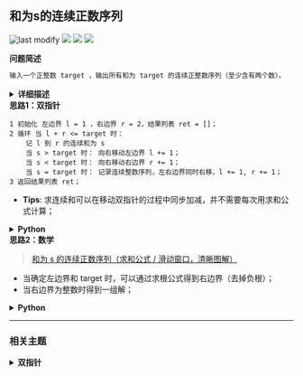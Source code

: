 ## 和为s的连续正数序列
<!--START_SECTION:badge-->

![last modify](https://img.shields.io/static/v1?label=last%20modify&message=2025-07-08%2016%3A53%3A13&label_color=gray&color=thistle&style=flat-square)
[![](https://img.shields.io/static/v1?label=&message=%E7%AE%80%E5%8D%95&label_color=gray&color=yellow&style=flat-square)](../../../README.md#简单)
[![](https://img.shields.io/static/v1?label=&message=%E5%89%91%E6%8C%87Offer&label_color=gray&color=green&style=flat-square)](../../../README.md#剑指offer)
[![](https://img.shields.io/static/v1?label=&message=%E5%8F%8C%E6%8C%87%E9%92%88&label_color=gray&color=blue&style=flat-square)](../../../README.md#双指针)

<!--END_SECTION:badge-->
<!--info
tags: [双指针]
source: 剑指Offer
level: 简单
number: '5702'
name: 和为s的连续正数序列
companies: []
-->

<summary><b>问题简述</b></summary>

```txt
输入一个正整数 target ，输出所有和为 target 的连续正整数序列（至少含有两个数）。
```

<details><summary><b>详细描述</b></summary>

```txt
输入一个正整数 target ，输出所有和为 target 的连续正整数序列（至少含有两个数）。

序列内的数字由小到大排列，不同序列按照首个数字从小到大排列。

示例 1：
    输入：target = 9
    输出：[[2,3,4],[4,5]]
示例 2：
    输入：target = 15
    输出：[[1,2,3,4,5],[4,5,6],[7,8]]

限制：
    1 <= target <= 10^5

来源：力扣（LeetCode）
链接：https://leetcode-cn.com/problems/he-wei-sde-lian-xu-zheng-shu-xu-lie-lcof
著作权归领扣网络所有。商业转载请联系官方授权，非商业转载请注明出处。
```

</details>

<!-- <div align="center"><img src="../../../_assets/xxx.png" height="300" /></div> -->

<summary><b>思路1：双指针</b></summary>

```
1 初始化 左边界 l = 1 ，右边界 r = 2，结果列表 ret = []；
2 循环 当 l + r <= target 时：
    记 l 到 r 的连续和为 s
    当 s > target 时： 向右移动左边界 l += 1；
    当 s < target 时： 向右移动右边界 r += 1；
    当 s = target 时： 记录连续整数序列，左右边界同时右移，l += 1, r += 1；
3 返回结果列表 ret；

```

- **Tips**: 求连续和可以在移动双指针的过程中同步加减，并不需要每次用求和公式计算；

<details><summary><b>Python</b></summary>

```python
class Solution:
    def findContinuousSequence(self, target: int) -> List[List[int]]:

        l, r = 1, 2
        s = l + r

        ret = []
        while l + r <= target:
            if s > target:
                s -= l  # 先减
                l += 1
            elif s < target:
                r += 1
                s += r  # 后加
            else:
                ret.append(list(range(l, r + 1)))
                s -= l  # 先减
                l += 1
                r += 1
                s += r  # 后加

        return ret

```

</details>


<summary><b>思路2：数学</b></summary>

> [和为 s 的连续正数序列（求和公式 / 滑动窗口，清晰图解）](https://leetcode-cn.com/problems/he-wei-sde-lian-xu-zheng-shu-xu-lie-lcof/solution/jian-zhi-offer-57-ii-he-wei-s-de-lian-xu-t85z/)

- 当确定左边界和 target 时，可以通过求根公式得到右边界（去掉负根）；
- 当右边界为整数时得到一组解；

<details><summary><b>Python</b></summary>

```python
class Solution:
    def findContinuousSequence(self, target: int):
        i, j, res = 1, 2, []
        while i < j:
            # 当确定左边界和 target 时，可以通过求根公式得到右边界（去掉负根）
            j = (-1 + (1 + 4 * (2 * target + i * i - i)) ** 0.5) / 2
            # 当 j 为整数时得到一组解
            if i < j and j == int(j):
                res.append(list(range(i, int(j) + 1)))
            i += 1
        return res
```

</details>

<!--START_SECTION:relate-->

---

### 相关主题

<details><summary><b>双指针</b></summary>

> [[中等, LeetCode] 三数之和 🔥](../../2021/10/LeetCode_0015_中等_三数之和.md)  
> [[中等, LeetCode] 下一个排列 🔥](../10/LeetCode_0031_中等_下一个排列.md)  
> [[中等, LeetCode] 删除链表的倒数第N个结点 🔥](LeetCode_0019_中等_删除链表的倒数第N个结点.md)  
> [[中等, LeetCode] 最接近的三数之和](../../2021/10/LeetCode_0016_中等_最接近的三数之和.md)  
> [[中等, LeetCode] 最长回文子串 🔥](../../2021/10/LeetCode_0005_中等_最长回文子串.md)  
> [[中等, LeetCode] 有效三角形的个数](../../2021/10/LeetCode_0611_中等_有效三角形的个数.md)  
> [[中等, LeetCode] 盛最多水的容器 🔥](../../2021/10/LeetCode_0011_中等_盛最多水的容器.md)  
> [[中等, 剑指Offer] 最长不含重复字符的子字符串](../../2021/12/剑指Offer_4800_中等_最长不含重复字符的子字符串.md)  
> [[中等, 牛客] 三数之和 🔥](../03/牛客_0054_中等_三数之和.md)  
> [[中等, 牛客] 删除链表的倒数第n个节点](../03/牛客_0053_中等_删除链表的倒数第n个节点.md)  
> [[中等, 牛客] 合并两个有序的数组](牛客_0022_中等_合并两个有序的数组.md)  
  > 
> [[困难, LeetCode] 接雨水 🔥](../../2021/10/LeetCode_0042_困难_接雨水.md)  
> [[困难, 牛客] 接雨水问题 🔥](../05/牛客_0128_困难_接雨水问题.md)  
  > 
> [[简单, LeetCode] 两数之和II-输入有序数组](../07/LeetCode_0167_简单_两数之和II-输入有序数组.md)  
> [[简单, LeetCode] 链表的中间结点](../06/LeetCode_0876_简单_链表的中间结点.md)  
> [[简单, 剑指Offer] 两个链表的第一个公共节点](剑指Offer_5200_简单_两个链表的第一个公共节点.md)  
> [[简单, 剑指Offer] 和为s的两个数字](剑指Offer_5701_简单_和为s的两个数字.md)  
> [[简单, 剑指Offer] 翻转单词顺序](剑指Offer_5801_简单_翻转单词顺序.md)  
> [[简单, 剑指Offer] 调整数组顺序使奇数位于偶数前面](../../2021/11/剑指Offer_2100_简单_调整数组顺序使奇数位于偶数前面.md)  
> [[简单, 剑指Offer] 链表中倒数第k个节点](../../2021/11/剑指Offer_2200_简单_链表中倒数第k个节点.md)  
> [[简单, 牛客] 判断链表中是否有环](牛客_0004_简单_判断链表中是否有环.md)  
> [[简单, 牛客] 反转字符串](../04/牛客_0103_简单_反转字符串.md)  
> [[简单, 牛客] 链表中倒数最后k个结点](../03/牛客_0069_简单_链表中倒数最后k个结点.md)  
> [[简单, 牛客] 链表中环的入口结点](牛客_0003_简单_链表中环的入口结点.md)  
  > 

</details>

<!--END_SECTION:relate-->